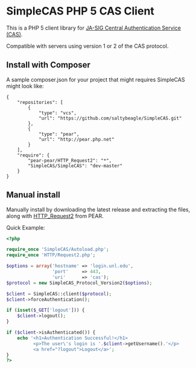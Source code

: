 # SimpleCAS PHP 5 CAS Client

This is a PHP 5 client library for [JA-SIG Central Authentication Service (CAS)](http://www.ja-sig.org/products/cas/).

Compatible with servers using version 1 or 2 of the CAS protocol.

## Install with Composer
A sample composer.json for your project that might requires SimpleCAS might look like:
```
{
    "repositories": [
        {
            "type": "vcs",
            "url": "https://github.com/saltybeagle/SimpleCAS.git"
        },
        {
            "type": "pear",
            "url": "http://pear.php.net"
        }
    ],
    "require": {
        "pear-pear/HTTP_Request2": "*",
        "SimpleCAS/SimpleCAS": "dev-master"
    }
}
```

## Manual install
Manually install by downloading the latest release and extracting the files,
along with [HTTP_Request2](http://pear.php.net/package/HTTP_Request2/) from PEAR.

Quick Example:

```php
<?php

require_once 'SimpleCAS/Autoload.php';
require_once 'HTTP/Request2.php';

$options = array('hostname' => 'login.unl.edu',
                 'port'     => 443,
                 'uri'      => 'cas');
$protocol = new SimpleCAS_Protocol_Version2($options);

$client = SimpleCAS::client($protocol);
$client->forceAuthentication();

if (isset($_GET['logout'])) {
    $client->logout();
}

if ($client->isAuthenticated()) {
    echo '<h1>Authentication Successful!</h1>
          <p>The user\'s login is '.$client->getUsername().'</p>
          <a href="?logout">Logout</a>';
}
?>
```
